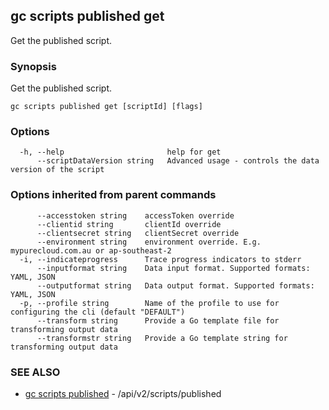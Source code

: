 ## gc scripts published get

Get the published script.

### Synopsis

Get the published script.

```
gc scripts published get [scriptId] [flags]
```

### Options

```
  -h, --help                       help for get
      --scriptDataVersion string   Advanced usage - controls the data version of the script
```

### Options inherited from parent commands

```
      --accesstoken string    accessToken override
      --clientid string       clientId override
      --clientsecret string   clientSecret override
      --environment string    environment override. E.g. mypurecloud.com.au or ap-southeast-2
  -i, --indicateprogress      Trace progress indicators to stderr
      --inputformat string    Data input format. Supported formats: YAML, JSON
      --outputformat string   Data output format. Supported formats: YAML, JSON
  -p, --profile string        Name of the profile to use for configuring the cli (default "DEFAULT")
      --transform string      Provide a Go template file for transforming output data
      --transformstr string   Provide a Go template string for transforming output data
```

### SEE ALSO

* [gc scripts published](gc_scripts_published.html)	 - /api/v2/scripts/published


